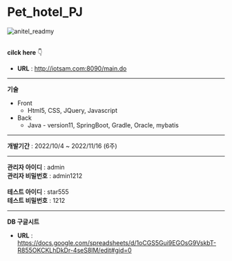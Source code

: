 
# Pet_hotel_PJ
![anitel_readmy](https://user-images.githubusercontent.com/33312138/200861335-d0ff2f1c-e200-4de1-acf9-404aade487d2.jpg)
<br>
<br>

**cilck here** 👇<br>
- **URL** : http://iotsam.com:8090/main.do

---

**기술**

- Front
    - Html5, CSS, JQuery, Javascript
- Back
    - Java - version11, SpringBoot, Gradle, Oracle, mybatis

---

**개발기간** : 2022/10/4 ~ 2022/11/16 (6주)

---
**관리자 아이디** : admin <br>
**관리자 비밀번호** : admin1212<br>
<br>
**테스트 아이디** : star555<br>
**테스트 비밀번호** : 1212<br>

---
**DB 구글시트**<br>
- **URL** : https://docs.google.com/spreadsheets/d/1oCGS5Gui9EGOsG9VskbT-R855OKCKLhDkDr-4seS8lM/edit#gid=0




